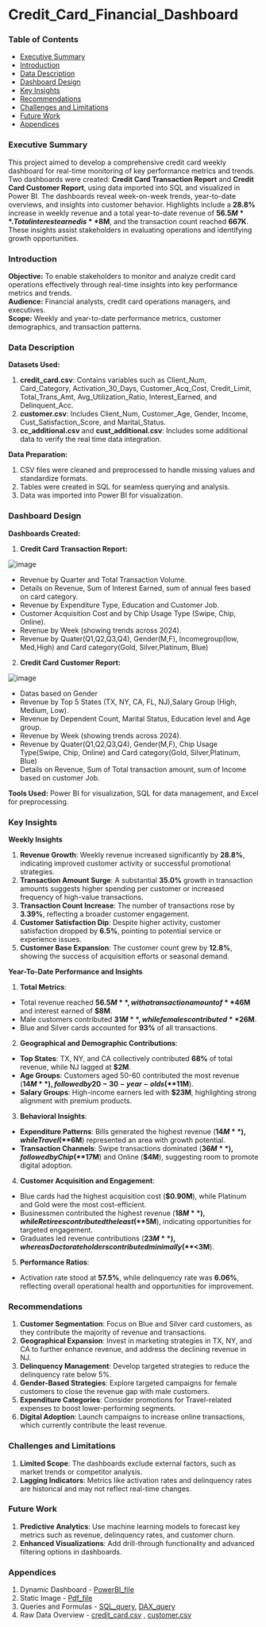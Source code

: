 # Credit_Card_Financial_Dashboard 

### Table of Contents
- [Executive Summary](#executive-summary)
- [Introduction](#Introduction)
- [Data Description](#Data-Description)
- [Dashboard Design](#Dashboard-Design)
- [Key Insights](#Key-Insights)
- [Recommendations](#Recommendations)
- [Challenges and Limitations](#Challenges-and-Limitations)
- [Future Work](#Future-Work)
- [Appendices](#Appendices)
  
### Executive Summary
This project aimed to develop a comprehensive credit card weekly dashboard for real-time monitoring of key performance metrics and trends. Two dashboards were created: **Credit Card Transaction Report** and **Credit Card Customer Report**, using data imported into SQL and visualized in Power BI. The dashboards reveal week-on-week trends, year-to-date overviews, and insights into customer behavior. Highlights include a **28.8%** increase in weekly revenue and a total year-to-date revenue of **$56.5M**. Total interest earned is **$8M**, and the transaction count reached **667K**. These insights assist stakeholders in evaluating operations and identifying growth opportunities.

### Introduction
**Objective:** To enable stakeholders to monitor and analyze credit card operations effectively through real-time insights into key performance metrics and trends.  
**Audience:** Financial analysts, credit card operations managers, and executives.  
**Scope:** Weekly and year-to-date performance metrics, customer demographics, and transaction patterns.  


### Data Description
**Datasets Used:**
1. **credit_card.csv**: Contains variables such as Client_Num, Card_Category, Activation_30_Days, Customer_Acq_Cost, Credit_Limit, Total_Trans_Amt, Avg_Utilization_Ratio, Interest_Earned, and Delinquent_Acc.
2. **customer.csv**: Includes Client_Num, Customer_Age, Gender, Income, Cust_Satisfaction_Score, and Marital_Status.
3. **cc_additional.csv** and **cust_additional.csv**: Includes some additional data to verify the real time data integration.
     
**Data Preparation:**
1. CSV files were cleaned and preprocessed to handle missing values and standardize formats.
2. Tables were created in SQL for seamless querying and analysis.
3. Data was imported into Power BI for visualization.
   
### Dashboard Design
**Dashboards Created:**
1. **Credit Card Transaction Report:**
   
![image](https://github.com/user-attachments/assets/74c9dea5-3d58-4acc-a4d3-6c6532e28940)
- Revenue by Quarter and Total Transaction Volume.
- Details on Revenue, Sum of Interest Earned, sum of annual fees based on card category.
- Revenue by Expenditure Type, Education and Customer Job.
- Customer Acquisition Cost and by Chip Usage Type (Swipe, Chip, Online).
- Revenue by Week (showing trends across 2024).
- Revenue by Quater(Q1,Q2,Q3,Q4), Gender(M,F), Incomegroup(low, Med,High) and Card category(Gold, Silver,Platinum, Blue)

2. **Credit Card Customer Report:**

![image](https://github.com/user-attachments/assets/0f06f8b6-9916-4d1c-b8f8-a81c1e7b6d15)
- Datas based on Gender
- Revenue by Top 5 States (TX, NY, CA, FL, NJ),Salary Group (High, Medium, Low).
- Revenue by Dependent Count, Marital Status, Education level and Age group.
- Revenue by Week (showing trends across 2024).
- Revenue by Quater(Q1,Q2,Q3,Q4), Gender(M,F), Chip Usage Type(Swipe, Chip, Online) and Card category(Gold, Silver,Platinum, Blue)
- Details on Revenue, Sum of Total transaction amount, sum of Income based on customer Job.
 
**Tools Used:** Power BI for visualization, SQL for data management, and Excel for preprocessing.

### Key Insights

**Weekly Insights**

1. **Revenue Growth**: Weekly revenue increased significantly by **28.8%**, indicating improved customer activity or successful promotional strategies.  
2. **Transaction Amount Surge**: A substantial **35.0%** growth in transaction amounts suggests higher spending per customer or increased frequency of high-value transactions.
4. **Transaction Count Increase**: The number of transactions rose by **3.39%**, reflecting a broader customer engagement.  
5. **Customer Satisfaction Dip**: Despite higher activity, customer satisfaction dropped by **6.5%**, pointing to potential service or experience issues.  
6. **Customer Base Expansion**: The customer count grew by **12.8%**, showing the success of acquisition efforts or seasonal demand.  

**Year-To-Date Performance and Insights**

1. **Total Metrics**:
- Total revenue reached **$56.5M**, with a transaction amount of **$46M** and interest earned of **$8M**.
- Male customers contributed **$31M**, while females contributed **$26M**.
- Blue and Silver cards accounted for **93%** of all transactions.

2. **Geographical and Demographic Contributions**:
- **Top States**: TX, NY, and CA collectively contributed **68%** of total revenue, while NJ lagged at **$2M**.
- **Age Groups**: Customers aged 50-60 contributed the most revenue (**$14M**), followed by 20-30-year-olds (**$11M**).
- **Salary Groups**: High-income earners led with **$23M**, highlighting strong alignment with premium products.

3. **Behavioral Insights**:
- **Expenditure Patterns**: Bills generated the highest revenue (**$14M**), while Travel (**$6M**) represented an area with growth potential.
- **Transaction Channels**: Swipe transactions dominated (**$36M**), followed by Chip (**$17M**) and Online (**$4M**), suggesting room to promote digital adoption.

4. **Customer Acquisition and Engagement**:
- Blue cards had the highest acquisition cost (**$0.90M**), while Platinum and Gold were the most cost-efficient.
- Businessmen contributed the highest revenue (**$18M**), while Retirees contributed the least (**$5M**), indicating opportunities for targeted engagement.
- Graduates led revenue contributions (**$23M**), whereas Doctorate holders contributed minimally (**<$3M**).

5. **Performance Ratios**:
- Activation rate stood at **57.5%**, while delinquency rate was **6.06%**, reflecting overall operational health and opportunities for improvement.

### Recommendations
1. **Customer Segmentation**: Focus on Blue and Silver card customers, as they contribute the majority of revenue and transactions.
2. **Geographical Expansion**: Invest in marketing strategies in TX, NY, and CA to further enhance revenue, and address the declining revenue in NJ.
3. **Delinquency Management**: Develop targeted strategies to reduce the delinquency rate below 5%.
4. **Gender-Based Strategies**: Explore targeted campaigns for female customers to close the revenue gap with male customers.
5. **Expenditure Categories**: Consider promotions for Travel-related expenses to boost lower-performing segments.
6. **Digital Adoption**: Launch campaigns to increase online transactions, which currently contribute the least revenue.
   
### Challenges and Limitations
1. **Limited Scope**: The dashboards exclude external factors, such as market trends or competitor analysis.
2. **Lagging Indicators**: Metrics like activation rates and delinquency rates are historical and may not reflect real-time changes.
   
### Future Work
1. **Predictive Analytics**: Use machine learning models to forecast key metrics such as revenue, delinquency rates, and customer churn.
2. **Enhanced Visualizations**: Add drill-through functionality and advanced filtering options in dashboards.
   
### Appendices
1. Dynamic Dashboard - [PowerBI_file](https://github.com/liyapaul24/Credit_Card_Financial_Dashboard/blob/main/Report/Credit_Card_Report.pbix)
2. Static Image - [Pdf_file](https://github.com/liyapaul24/Credit_Card_Financial_Dashboard/blob/main/Report/Credit_Card_Weekly_Report.pdf)
3. Queries and Formulas - [SQL_query](https://github.com/liyapaul24/Credit_Card_Financial_Dashboard/blob/main/Data/SQLQuery.sql), [DAX_query](https://github.com/liyapaul24/Credit_Card_Financial_Dashboard/blob/main/Data/DAX%20Queries.docx)
4. Raw Data Overview - [credit_card.csv](https://github.com/liyapaul24/Credit_Card_Financial_Dashboard/blob/main/Data/credit_card.csv) , [customer.csv](https://github.com/liyapaul24/Credit_Card_Financial_Dashboard/blob/main/Data/customer.csv)
